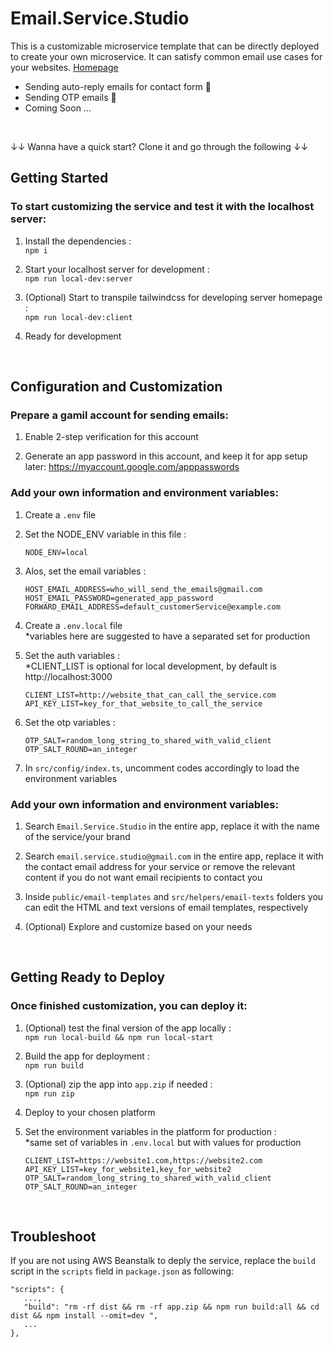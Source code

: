 # Email.Service.Studio

This is a customizable microservice template that can be directly deployed to create your own microservice. It can satisfy common email use cases for your websites.
[Homepage](https://tsangszesze.github.io/email-service-studio/)

- Sending auto-reply emails for contact form 📮
- Sending OTP emails 🧩
- Coming Soon ...

<br/>

↓↓ Wanna have a quick start? Clone it and go through the following ↓↓
<br/>

## Getting Started

### To start customizing the service and test it with the localhost server:

1. Install the dependencies : \
   `npm i`

2. Start your localhost server for development : \
   `npm run local-dev:server`

3. (Optional) Start to transpile tailwindcss for developing server homepage : \
   `npm run local-dev:client`

4. Ready for development

<br/>

## Configuration and Customization

### Prepare a gamil account for sending emails:

1. Enable 2-step verification for this account

2. Generate an app password in this account, and keep it for app setup later: https://myaccount.google.com/apppasswords

### Add your own information and environment variables:

1. Create a `.env` file

2. Set the NODE_ENV variable in this file :

   ```
   NODE_ENV=local
   ```

3. Alos, set the email variables :
   ```
   HOST_EMAIL_ADDRESS=who_will_send_the_emails@gmail.com
   HOST_EMAIL_PASSWORD=generated_app_password
   FORWARD_EMAIL_ADDRESS=default_customerService@example.com
   ```
4. Create a `.env.local` file\
   \*variables here are suggested to have a separated set for production

5. Set the auth variables :\
   \*CLIENT_LIST is optional for local development, by default is http://localhost:3000

   ```
   CLIENT_LIST=http://website_that_can_call_the_service.com
   API_KEY_LIST=key_for_that_website_to_call_the_service
   ```

6. Set the otp variables :

   ```
   OTP_SALT=random_long_string_to_shared_with_valid_client
   OTP_SALT_ROUND=an_integer
   ```

7. In `src/config/index.ts`, uncomment codes accordingly to load the environment variables

### Add your own information and environment variables:

1. Search `Email.Service.Studio` in the entire app, replace it with the name of the service/your brand

2. Search `email.service.studio@gmail.com` in the entire app, replace it with the contact email address for your service or remove the relevant content if you do not want email recipients to contact you

3. Inside `public/email-templates` and `src/helpers/email-texts` folders you can edit the HTML and text versions of email templates, respectively

4. (Optional) Explore and customize based on your needs

<br/>

## Getting Ready to Deploy

### Once finished customization, you can deploy it:

1. (Optional) test the final version of the app locally :\
   `npm run local-build && npm run local-start`

2. Build the app for deployment :\
   `npm run build`

3. (Optional) zip the app into `app.zip` if needed :\
   `npm run zip`

4. Deploy to your chosen platform

5. Set the environment variables in the platform for production :\
   \*same set of variables in `.env.local` but with values for production
   ```
   CLIENT_LIST=https://website1.com,https://website2.com
   API_KEY_LIST=key_for_website1,key_for_website2
   OTP_SALT=random_long_string_to_shared_with_valid_client
   OTP_SALT_ROUND=an_integer
   ```

<br/>

## Troubleshoot

If you are not using AWS Beanstalk to deply the service, replace the `build` script in the `scripts` field in `package.json` as following:

```
"scripts": {
   ...,
   "build": "rm -rf dist && rm -rf app.zip && npm run build:all && cd dist && npm install --omit=dev ",
   ...
},
```
